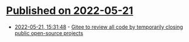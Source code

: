 # [Published on 2022-05-21](index.md)

* [2022-05-21, 15:31:48](https://news.ycombinator.com/item?id=31458770) - [Gitee to review all code by temporarily closing public open-source projects](https://www.scmp.com/tech/big-tech/article/3178323/gitee-chinas-answer-github-review-all-code-temporarily-closing-open)
